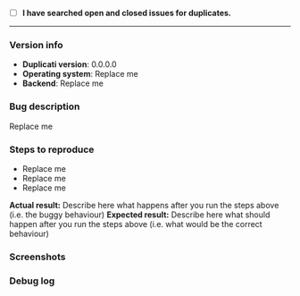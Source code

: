 <!-- This is a bug report template. By following the instructions below and filling out the sections with your information, you will help the developers to get all the necessary data to fix your issue.
You may remove sections that aren't relevant to your particular case. You can also preview your report before submitting it. -->

<!-- Let's begin with a checklist: Please search to see if an issue has already been created for your report.Replace the empty checkbox [ ] below with a checked one [x] if you already searched for duplicate bugs. By preventing duplicates, you will help the developers focus on the important stuff. -->
- [ ] **I have searched open and closed issues for duplicates.**

----------------------------------------

### Version info <!-- Please replace the following examples with your info. -->
- **Duplicati version**: 0.0.0.0
- **Operating system**: Replace me
- **Backend**: Replace me

### Bug description <!-- Describe the issue that you are experiencing below. -->
Replace me

### Steps to reproduce <!-- Use hyphens as bullet points to list the steps that reproduce the bug. -->
- Replace me
- Replace me
- Replace me

**Actual result:** Describe here what happens after you run the steps above (i.e. the buggy behaviour)
**Expected result:** Describe here what should happen after you run the steps above (i.e. what would be the correct behaviour)

### Screenshots <!-- You can drag & drop or paste your images below. -->

### Debug log <!-- Posting a debug log helps the developers find and fix your issue more easily. -->
